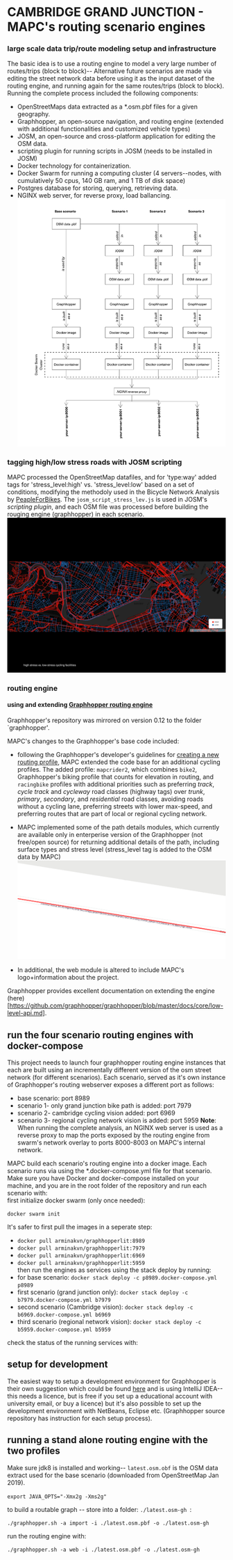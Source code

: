 # CAMBRIDGE GRAND JUNCTION - MAPC's routing scenario engines  


### large scale data trip/route modeling setup and infrastructure 
The basic idea is to use a routing engine to model a very large number of routes/trips (block to block)-- 
Alternative future scenarios are made via editing the street network data before using it as the input dataset of the routing engine, and running again for the same routes/trips (block to block).
Running the complete process included the following components:
- OpenStreetMaps data extracted as a *.osm.pbf files for a given geography.
- Graphhopper, an open-source navigation, and routing engine (extended with additional functionalities and customized vehicle types)
- JOSM, an open-source and cross-platform application for editing the OSM data.
- scripting plugin for running scripts in JOSM (needs to be installed in JOSM)
- Docker technology for containerization.
- Docker Swarm for running a computing cluster (4 servers--nodes, with cumulatively 50 cpus, 140 GB ram, and 1 TB of disk space)
- Postgres database for storing, querying, retrieving  data.
- NGINX web server, for reverse proxy, load ballancing.
![modeling diagram](d1.png)

### tagging high/low stress roads with JOSM scripting
MAPC processed the OpenStreetMap datafiles, and for 'type:way' added tags for 'stress_level:high' vs. 'stress_level:low' based on a set of conditions, modifying the methodoly used in the Bicycle Network Analysis by [PeapleForBikes](https://bna.peopleforbikes.org/#/methodology). The `josm_script_stress_lev.js` is used in JOSM's _scripting plugin_, and each OSM file was processed before building the rouging engine (graphhopper) in each scenario.
![stress map](stress_map.png)




### routing engine
#### using and extending [Graphhopper routing engine](https://github.com/graphhopper/graphhopper)

Graphhopper's repository was mirrored on version 0.12 to the folder `graphhopper'.

MAPC's changes to the Graphhopper's base code included:
- following the Graphhopper's developer's guidelines for [creating a new routing profile](https://github.com/graphhopper/graphhopper/blob/master/docs/core/create-new-flagencoder.md), MAPC extended the code base for an additional cycling profiles. The added profile: `mapcrider2`, which combines `bike2`, Graphhopper's biking profile that counts for elevation in routing, and `racingbike` profiles with additional priorities such as preferring _track_, _cycle track_ and _cycleway_ road classes (highway tags) over _trunk_, _primary_, _secondary_, and _residential_ road classes, avoiding roads without a cycling lane, preferring streets with lower max-speed, and preferring routes that are part of local or regional cycling network.
- MAPC implemented some of the path details modules, which currently are available only in enterperise version of the Graphhopper (not free/open source) for returning additional details of the path, including surface types and stress level (stress_level tag is added to the OSM data by MAPC)
![details](details.png)


- In additional, the web module is altered to include MAPC's logo+information about the project.

Graphhopper provides excellent documentation on extending the engine (here)[https://github.com/graphhopper/graphhopper/blob/master/docs/core/low-level-api.md].
## run the four scenario routing engines with docker-compose 

This project needs to launch four graphhopper routing engine instances that each are built using an incrementally different version of the osm street network (for different scenarios). Each scenario, served as it's own instance of Graphhopper's routing webserver exposes a different port as follows:
- base scenario: port 8989
- scenario 1- only grand junction bike path is added: port 7979
- scenario 2- cambridge cycling vision added: port 6969
- scenario 3- regional cycling network vision is added: port 5959 
__Note__: When running the complete analysis, an NGINX web server is used as a reverse proxy to map the ports exposed by the routing engine from swarm's network overlay to ports 8000-8003 on MAPC's internal network.

MAPC build each scenario's routing engine into a docker image. Each scenario runs via using the *.docker-compose.yml file for that scenario. Make sure you have Docker and docker-compose installed on your machine, and you are in the root folder of the repository and run each scenario with:     
first initialize docker swarm (only once needed):    
```
docker swarm init
```
It's safer to first pull the images in a seperate step:
- `docker pull arminakvn/graphhopperlit:8989`
- `docker pull arminakvn/graphhopperlit:7979`
- `docker pull arminakvn/graphhopperlit:6969`
- `docker pull arminakvn/graphhopperlit:5959`    
then run the engines as services using the stack deploy by running:  
- for base scenario: `docker stack deploy -c p8989.docker-compose.yml p8989`
- first scenario (grand junction only): `docker stack deploy -c b7979.docker-compose.yml b7979`
- second scenario (Cambridge vision): `docker stack deploy -c b6969.docker-compose.yml b6969`
- third scenario (regional network vision): `docker stack deploy -c b5959.docker-compose.yml b5959`

check the status of the running services with:


## setup for development


The easiest way to setup a development environment for Graphhopper is their own suggestion which could be found [here](https://github.com/graphhopper/graphhopper/blob/master/docs/core/quickstart-from-source.md#start-development) and is using IntelliJ IDEA-- this needs a licence, but is free if you set up a educational account with university email, or buy a licence) but it's also possible to set up the development environment with NetBeans, Eclipse etc. (Graphhopper source repository has instruction for each setup process).



## running a stand alone routing engine with the two profiles  

Make sure  jdk8 is installed and working-- `latest.osm.obf` is the OSM data extract used for the base scenario (downloaded from OpenStreetMap Jan 2019).   

```export JAVA_OPTS="-Xmx2g -Xms2g"```

to build a routable graph -- store into a folder: `./latest.osm-gh `:  

```
./graphhopper.sh -a import -i ./latest.osm.pbf -o ./latest.osm-gh 

```

run the routing engine with:

```
./graphhopper.sh -a web -i ./latest.osm.pbf -o ./latest.osm-gh

```





